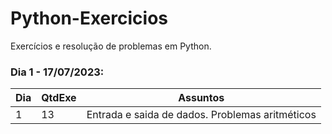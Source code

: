 # Python-Exercicios
Exercícios e resolução de problemas em Python.

### Dia 1 - 17/07/2023:

Dia|QtdExe|Assuntos
---|---|---
1|13|Entrada e saida de dados. Problemas aritméticos
